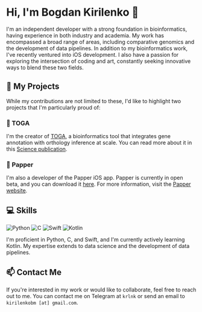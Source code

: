 # Hi, I'm Bogdan Kirilenko 👋

I'm an independent developer with a strong foundation in bioinformatics, having experience in both industry and academia. My work has encompassed a broad range of areas, including comparative genomics and the development of data pipelines. In addition to my bioinformatics work, I've recently ventured into iOS development. I also have a passion for exploring the intersection of coding and art, constantly seeking innovative ways to blend these two fields.

## 🚀 My Projects

While my contributions are not limited to these, I'd like to highlight two projects that I'm particularly proud of:

### 🧬 TOGA
I'm the creator of [TOGA](https://github.com/hillerlab/TOGA), a bioinformatics tool that integrates gene annotation with orthology inference at scale. You can read more about it in this [Science publication](https://www.ncbi.nlm.nih.gov/pmc/articles/PMC10193443/).

### 📱 Papper
I'm also a developer of the Papper iOS app. Papper is currently in open beta, and you can download it [here](https://testflight.apple.com/join/1EsWRgz7). For more information, visit the [Papper website](https://papper.co).

## 💻 Skills
![Python](https://img.shields.io/badge/-Python-3776AB?style=flat-square&logo=python&logoColor=white)
![C](https://img.shields.io/badge/-C-A8B9CC?style=flat-square&logo=c&logoColor=white)
![Swift](https://img.shields.io/badge/-Swift-FA7343?style=flat-square&logo=swift&logoColor=white)
![Kotlin](https://img.shields.io/badge/-Kotlin-0095D5?style=flat-square&logo=kotlin&logoColor=white)

I'm proficient in Python, C, and Swift, and I'm currently actively learning Kotlin. My expertise extends to data science and the development of data pipelines.

## 📫 Contact Me
If you're interested in my work or would like to collaborate, feel free to reach out to me. You can contact me on Telegram at `krlnk` or send an email to `kirilenkobm [at] gmail.com`.
